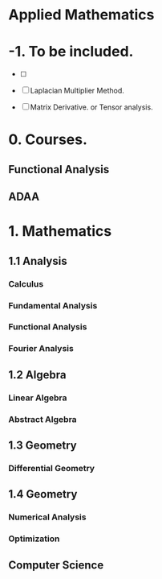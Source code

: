 # Applied Mathematics

# -1. To be included.

- [ ] 
- [ ] Laplacian Multiplier Method.
- [ ] Matrix Derivative. or Tensor analysis.



# 0. Courses.

## Functional Analysis

## ADAA

##


# 1. Mathematics

## 1.1 Analysis

### Calculus

### Fundamental Analysis

### Functional Analysis

### Fourier Analysis


## 1.2 Algebra

### Linear Algebra

### Abstract Algebra


## 1.3 Geometry

### Differential Geometry


## 1.4 Geometry

### Numerical Analysis

### Optimization




## Computer Science






